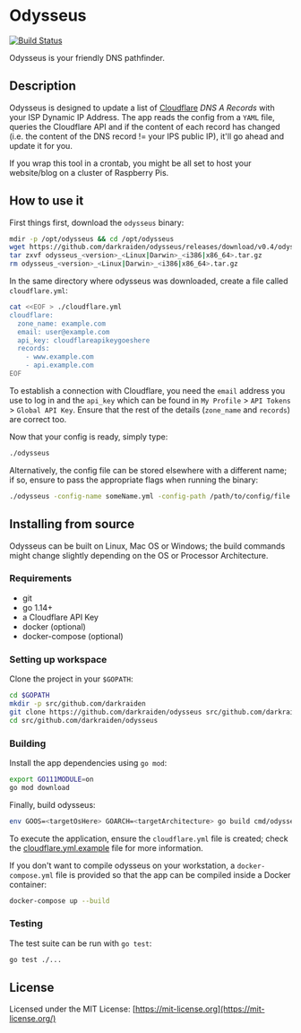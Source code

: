 # Odysseus

[![Build Status](https://dev.azure.com/darkraiden/Odysseus/_apis/build/status/darkraiden.odysseus?branchName=master)](https://dev.azure.com/darkraiden/Odysseus/_build/latest?definitionId=2&branchName=master)

Odysseus is your friendly DNS pathfinder.

## Description

Odysseus is designed to update a list of [Cloudflare](https://cloudflare.com) _DNS A Records_ with your ISP Dynamic IP Address. The app reads the config from a `YAML` file, queries the Cloudflare API and if the content of each record has changed (i.e. the content of the DNS record != your IPS public IP), it'll go ahead and update it for you.

If you wrap this tool in a crontab, you might be all set to host your website/blog on a cluster of Raspberry Pis.

## How to use it

First things first, download the `odysseus` binary:

```bash
mdir -p /opt/odysseus && cd /opt/odysseus
wget https://github.com/darkraiden/odysseus/releases/download/v0.4/odysseus_<version>_<Linux|Darwin>_<i386|x86_64>.tar.gz
tar zxvf odysseus_<version>_<Linux|Darwin>_<i386|x86_64>.tar.gz
rm odysseus_<version>_<Linux|Darwin>_<i386|x86_64>.tar.gz
```

In the same directory where odysseus was downloaded, create a file called `cloudflare.yml`:

```bash
cat <<EOF > ./cloudflare.yml
cloudflare:
  zone_name: example.com
  email: user@example.com
  api_key: cloudflareapikeygoeshere
  records:
    - www.example.com
    - api.example.com
EOF
```

To establish a connection with Cloudflare, you need the `email` address you use to log in and the `api_key` which can be found in `My Profile` > `API Tokens` > `Global API Key`. Ensure that the rest of the details (`zone_name` and `records`) are correct too.

Now that your config is ready, simply type:

```bash
./odysseus
```

Alternatively, the config file can be stored elsewhere with a different name; if so, ensure to pass the appropriate flags when running the binary:

```bash
./odysseus -config-name someName.yml -config-path /path/to/config/file
```

## Installing from source

Odysseus can be built on Linux, Mac OS or Windows; the build commands might change slightly depending on the OS or Processor Architecture.

### Requirements

* git
* go 1.14+
* a Cloudflare API Key
* docker (optional)
* docker-compose (optional)

### Setting up workspace

Clone the project in your `$GOPATH`:

```bash
cd $GOPATH
mkdir -p src/github.com/darkraiden
git clone https://github.com/darkraiden/odysseus src/github.com/darkraiden/odysseus
cd src/github.com/darkraiden/odysseus
```

### Building

Install the app dependencies using `go mod`:

```bash
export GO111MODULE=on
go mod download
```

Finally, build odysseus:

```bash
env GOOS=<targetOsHere> GOARCH=<targetArchitecture> go build cmd/odysseus/main.go -o odysseus
```

To execute the application, ensure the `cloudflare.yml` file is created; check the [cloudflare.yml.example](cloudflare.yml.example) file for more information.

If you don't want to compile odysseus on your workstation, a `docker-compose.yml` file is provided so that the app can be compiled inside a Docker container:

```bash
docker-compose up --build
```

### Testing

The test suite can be run with `go test`:

```bash
go test ./...
```

## License

Licensed under the MIT License: [https://mit-license.org](https://mit-license.org/)
